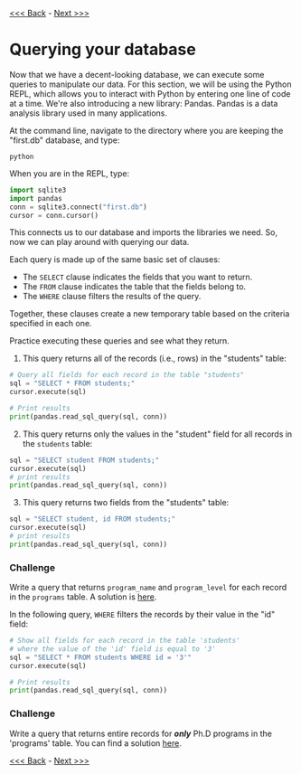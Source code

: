 [<<< Back](6-buildtable_challenge.md) - [Next >>>](8-innerjoin.md)

# Querying your database

Now that we have a decent-looking database, we can execute some queries to manipulate our data. For this section, we will be using the Python REPL, which allows you to interact with Python by entering one line of code at a time. We're also introducing a new library: Pandas. Pandas is a data analysis library used in many applications.

At the command line, navigate to the directory where you are keeping the "first.db" database, and type:

```
python
```

When you are in the REPL, type:

```python
import sqlite3
import pandas
conn = sqlite3.connect("first.db")
cursor = conn.cursor()
```

This connects us to our database and imports the libraries we need. So, now we can play around with querying our data.

Each query is made up of the same basic set of clauses:

- The `SELECT` clause indicates the fields that you want to return.
- The `FROM` clause indicates the table that the fields belong to.
- The `WHERE` clause filters the results of the query.

Together, these clauses create a new temporary table based on the criteria specified in each one.

Practice executing these queries and see what they return.

1. This query returns all of the records (i.e., rows) in the "students" table:

```python
# Query all fields for each record in the table "students"
sql = "SELECT * FROM students;"
cursor.execute(sql)

# Print results
print(pandas.read_sql_query(sql, conn))
```

2. This query returns only the values in the "student" field for all records in the `students` table:

```python
sql = "SELECT student FROM students;"
cursor.execute(sql)
# print results
print(pandas.read_sql_query(sql, conn))
```

3. This query returns two fields from the "students" table:

```python
sql = "SELECT student, id FROM students;"
cursor.execute(sql)
# print results
print(pandas.read_sql_query(sql, conn))
```

### Challenge

Write a query that returns `program_name` and `program_level` for each record in the `programs` table. A solution is [here](solution3.py).

In the following query, `WHERE` filters the records by their value in the "id" field:

```python
# Show all fields for each record in the table 'students' 
# where the value of the 'id' field is equal to '3'
sql = "SELECT * FROM students WHERE id = '3'"
cursor.execute(sql)

# Print results
print(pandas.read_sql_query(sql, conn))
```

### Challenge

Write a query that returns entire records for _**only**_ Ph.D programs in the 'programs' table. You can find a solution [here](solution4.sql).

[<<< Back](6-buildtable_challenge.md) - [Next >>>](8-innerjoin.md)
